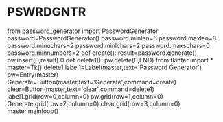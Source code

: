 # PSWRDGNTR
from password_generator import PasswordGenerator
password=PasswordGenerator()
password.minlen=6
password.maxlen=8
password.minuchars=2
password.minlchars=2
password.maxschars=0
password.minnumbers=2
def create():
    result=password.generate()
    pw.insert(0,result)
0
def delete1():
    pw.delete(0,END)
from tkinter import *
master=Tk()
delete1
label1=Label(master,text='Password Generator')
pw=Entry(master)
Generate=Button(master,text='Generate',command=create)
clear=Button(master,text='clear',command=delete1)
label1.grid(row=0,column=0)
pw.grid(row=1,column=0)
Generate.grid(row=2,column=0)
clear.grid(row=3,column=0)
master.mainloop()
